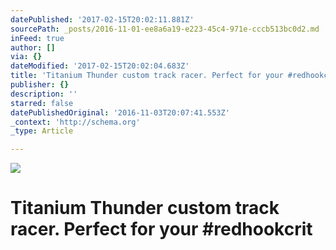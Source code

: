```yaml
---
datePublished: '2017-02-15T20:02:11.881Z'
sourcePath: _posts/2016-11-01-ee8a6a19-e223-45c4-971e-cccb513bc0d2.md
inFeed: true
author: []
via: {}
dateModified: '2017-02-15T20:02:04.683Z'
title: 'Titanium Thunder custom track racer. Perfect for your #redhookcrit'
publisher: {}
description: ''
starred: false
datePublishedOriginal: '2016-11-03T20:07:41.553Z'
_context: 'http://schema.org'
_type: Article

---
```

![](https://the-grid-user-content.s3-us-west-2.amazonaws.com/93936098-0477-43e0-9714-9cdc7a4925b7.jpg)

# Titanium Thunder custom track racer. Perfect for your \#redhookcrit